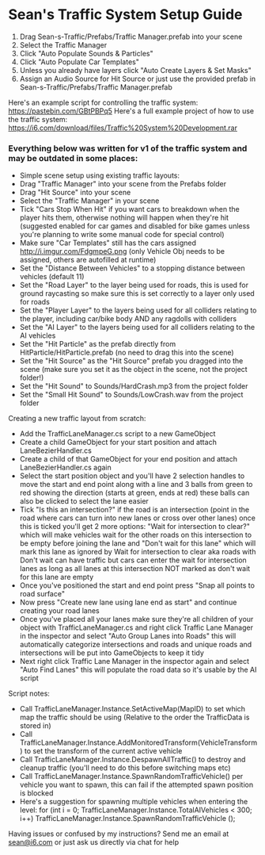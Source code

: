 # Sean's Traffic System Setup Guide

1. Drag Sean-s-Traffic/Prefabs/Traffic Manager.prefab into your scene
2. Select the Traffic Manager
3. Click "Auto Populate Sounds & Particles" 
4. Click "Auto Populate Car Templates"
5. Unless you already have layers click "Auto Create Layers & Set Masks"
6. Assign an Audio Source for Hit Source or just use the provided prefab in Sean-s-Traffic/Prefabs/Traffic Manager.prefab

Here's an example script for controlling the traffic system: <https://pastebin.com/GBtPBPq5>
Here's a full example project of how to use the traffic system: <https://i6.com/download/files/Traffic%20System%20Development.rar>

### Everything below was written for v1 of the traffic system and may be outdated in some places:

- Simple scene setup using existing traffic layouts:
- Drag "Traffic Manager" into your scene from the Prefabs folder
- Drag "Hit Source" into your scene
- Select the "Traffic Manager" in your scene 
- Tick "Cars Stop When Hit" if you want cars to breakdown when the player hits them, otherwise nothing will happen when they're hit (suggested enabled for car games and disabled for bike games unless you're planning to write some manual code for special control)
- Make sure "Car Templates" still has the cars assigned http://i.imgur.com/FdgmpeG.png (only Vehicle Obj needs to be assigned, others are autofilled at runtime)
- Set the "Distance Between Vehicles" to a stopping distance between vehicles (default 11)
- Set the "Road Layer" to the layer being used for roads, this is used for ground raycasting so make sure this is set correctly to a layer only used for roads
- Set the "Player Layer" to the layers being used for all colliders relating to the player, including car/bike body AND any ragdolls with colliders
- Set the "AI Layer" to the layers being used for all colliders relating to the AI vehicles
- Set the "Hit Particle" as the prefab directly from HitParticle/HitParticle.prefab (no need to drag this into the scene)
- Set the "Hit Source" as the "Hit Source" prefab you dragged into the scene (make sure you set it as the object in the scene, not the project folder!)
- Set the "Hit Sound" to Sounds/HardCrash.mp3 from the project folder
- Set the "Small Hit Sound" to Sounds/LowCrash.wav from the project folder

Creating a new traffic layout from scratch:
- Add the TrafficLaneManager.cs script to a new GameObject
- Create a child GameObject for your start position and attach LaneBezierHandler.cs
- Create a child of that GameObject for your end position and attach LaneBezierHandler.cs again
- Select the start position object and you'll have 2 selection handles to move the start and end point along with a line and 3 balls from green to red showing the direction (starts at green, ends at red) these balls can also be clicked to select the lane easier
- Tick "Is this an intersection?" if the road is an intersection (point in the road where cars can turn into new lanes or cross over other lanes) once this is ticked you'll get 2 more options: "Wait for intersection to clear?" which will make vehicles wait for the other roads on this intersection to be empty before joining the lane and "Don't wait for this lane" which will mark this lane as ignored by Wait for intersection to clear aka roads with Don't wait can have traffic but cars can enter the wait for intersection lanes as long as all lanes at this intersection NOT marked as don't wait for this lane are empty
- Once you've positioned the start and end point press "Snap all points to road surface"
- Now press "Create new lane using lane end as start" and continue creating your road lanes
- Once you've placed all your lanes make sure they're all children of your object with TrafficLaneManager.cs and right click Traffic Lane Manager in the inspector and select "Auto Group Lanes into Roads" this will automatically categorize intersections and roads and unique roads and intersections will be put into GameObjects to keep it tidy
- Next right click Traffic Lane Manager in the inspector again and select "Auto Find Lanes" this will populate the road data so it's usable by the AI script

Script notes:
- Call TrafficLaneManager.Instance.SetActiveMap(MapID) to set which map the traffic should be using (Relative to the order the TrafficData is stored in)
- Call TrafficLaneManager.Instance.AddMonitoredTransform(VehicleTransform) to set the transform of the current active vehicle
- Call TrafficLaneManager.Instance.DespawnAllTraffic() to destroy and cleanup traffic (you'll need to do this before switching maps etc)
- Call TrafficLaneManager.Instance.SpawnRandomTrafficVehicle() per vehicle you want to spawn, this can fail if the attempted spawn position is blocked
- Here's a suggestion for spawning multiple vehicles when entering the level:
	for (int i = 0; TrafficLaneManager.Instance.TotalAIVehicles < 300; i++)
		TrafficLaneManager.Instance.SpawnRandomTrafficVehicle ();

Having issues or confused by my instructions? Send me an email at sean@i6.com or just ask us directly via chat for help
